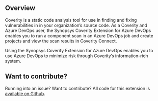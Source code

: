 ## Overview ##

Coverity is a static code analysis tool for use in finding and fixing vulnerabilities in in your organization’s source code.  As a Coverity and Azure DevOps user, the Synopsys Coverity Extension for Azure DevOps enables you to run a component scan in an Azure DevOps job and create projects and view the scan results in Coverity Connect. 

Using the Synopsys Coverity Extension for Azure DevOps enables you to use Azure DevOps to minimize risk through Coverity’s information-rich system.

## Want to contribute? ##

Running into an issue? Want to contribute? All code for this extension is [available on Github](https://github.com/blackducksoftware/synopsys-coverity-azure-devops).  
